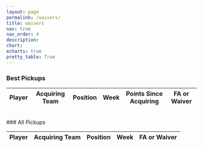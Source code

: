```yaml
---
layout: page
permalink: /waivers/
title: waivers
nav: true
nav_order: 4
description:
chart:
echarts: true
pretty_table: True
---
```


### Best Pickups
<table
data-click-to-select="true"
data-height="340"
data-search="false"
data-toggle="table"
data-url="{{ "/assets/json/transactions/best_fa_2024.json"}}">
<thead>
    <tr>
     <th data-field="player_name" data-halign="left" data-align="left" data-sortable="false">Player</th>
     <th data-field="team" data-halign="center" data-align="center" data-sortable="false">Acquiring Team</th>
     <th data-field="position" data-halign="center" data-align="center" data-sortable="false">Position</th>
     <th data-field="week" data-halign="center" data-align="center" data-sortable="false">Week</th>
     <th data-field="points_after" data-halign="center" data-align="center" data-sortable="true">Points Since Acquiring</th>
     <th data-field="type" data-halign="center" data-align="center" data-sortable="true">FA or Waiver</th>
    </tr>
</thead>
</table>
<br>
### All Pickups
<table
data-click-to-select="true"
data-height="930"
data-search="false"
data-toggle="table"
data-url="{{ "/assets/json/transactions/all_fa_2024.json"}}">
<thead>
    <tr>
     <th data-field="player_name" data-halign="left" data-align="left" data-sortable="false">Player</th>
     <th data-field="team" data-halign="center" data-align="center" data-sortable="true">Acquiring Team</th>
     <th data-field="position" data-halign="center" data-align="center" data-sortable="true">Position</th>
     <th data-field="week" data-halign="center" data-align="center" data-sortable="true">Week</th>
     <th data-field="type" data-halign="center" data-align="center" data-sortable="true">FA or Waiver</th>
    </tr>
</thead>
</table>
